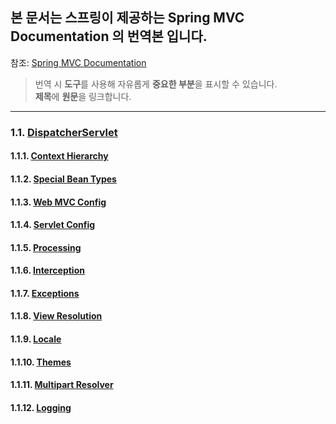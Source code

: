 ## 본 문서는 스프링이 제공하는 Spring MVC Documentation 의 번역본 입니다.

참조: [Spring MVC Documentation](https://docs.spring.io/spring/docs/current/spring-framework-reference/web.html#mvc-servlet)

> 번역 시 **도구**를 사용해 자유롭게 **중요한 부분**을 표시할 수 있습니다.<br>
> **제목**에 **원문**을 링크합니다.  

<hr>

### 1.1. [DispatcherServlet](DispatcherServlet/1.1%20DispatcherServlet.md)

#### 1.1.1. [Context Hierarchy](DispatcherServlet/1.1.1.%20Context%20Hierarchy)
#### 1.1.2. [Special Bean Types](DispatcherServlet/1.1.2.%20Special%20Bean%20Types)
#### 1.1.3. [Web MVC Config](DispatcherServlet/1.1.3.%20Web%20MVC%20Config)
#### 1.1.4. [Servlet Config](DispatcherServlet/1.1.4.%20Servlet%20Config)
#### 1.1.5. [Processing](DispatcherServlet/1.1.5.%20Processing)
#### 1.1.6. [Interception](DispatcherServlet/1.1.6.%20Interception)
#### 1.1.7. [Exceptions](DispatcherServlet/1.1.7.%20Exceptions)
#### 1.1.8. [View Resolution](DispatcherServlet/1.1.8.%20View%20Resolution)
#### 1.1.9. [Locale](DispatcherServlet/1.1.9.%20Locale)
#### 1.1.10. [Themes](DispatcherServlet/1.1.10.%20Themes)
#### 1.1.11. [Multipart Resolver](DispatcherServlet/1.1.11.%20Multipart%20Resolver)
#### 1.1.12. [Logging](DispatcherServlet/1.1.12.%20Logging)
